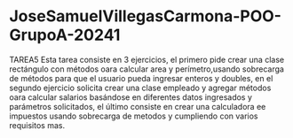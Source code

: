 # JoseSamuelVillegasCarmona-POO-GrupoA-20241
TAREA5
Esta tarea consiste en 3 ejercicios, el primero  pide crear una clase rectángulo con métodos oara calcular area y perímetro,usando sobrecarga de métodos para que el usuario pueda ingresar enteros y doubles, en el segundo ejercicio solicita crear una clase empleado y 
agregar métodos oara calcular salarios basándose en diferentes datos ingresados y parámetros solicitados, el último consiste en crear una calculadora ee impuestos usando sobrecarga de metodos y cumpliendo con varios requisitos mas.
